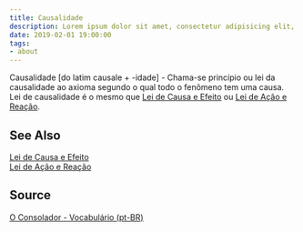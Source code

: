 ```yaml
---
title: Causalidade
description: Lorem ipsum dolor sit amet, consectetur adipisicing elit, sed do eiusmod tempor incididunt ut labore et dolore magna aliqua.  TODO
date: 2019-02-01 19:00:00
tags:
- about
---
```


Causalidade [do latim causale + -idade] - Chama-se princípio ou lei da causalidade ao axioma segundo o qual todo o fenômeno tem uma causa. Lei de causalidade é o mesmo que [Lei de Causa e Efeito](/divine-laws/cause-effect) ou [Lei de Ação e Reação](/divine-laws/action-reaction).

## See Also
[Lei de Causa e Efeito](/divine-laws/cause-effect)  
[Lei de Ação e Reação](/divine-laws/action-reaction)  


## Source
[O Consolador - Vocabulário (pt-BR)](http://www.oconsolador.com.br/linkfixo/vocabulario/principal.html)


